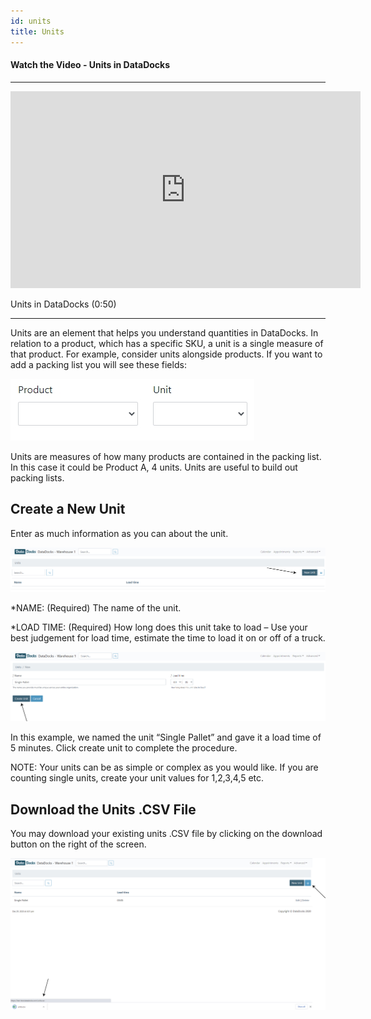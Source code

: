 ```yaml
---
id: units
title: Units
---
```


#### Watch the Video - Units in DataDocks

***
<p align="center"><iframe width="560" height="315" src="https://www.youtube.com/embed/U_bQ3I8zsxM" frameborder="0" allow="accelerometer; autoplay; clipboard-write; encrypted-media; gyroscope; picture-in-picture" allowfullscreen></iframe></p>

Units in DataDocks (0:50)
***

Units are an element that helps you understand quantities in DataDocks. In relation to a product, which has a specific SKU, a unit is a single measure of that product. For example, consider units alongside products. If you want to add a packing list you will see these fields:

![Units Screen](/img/docs/advanced/units/example-screen.jpg)

Units are measures of how many products are contained in the packing list. In this case it could be Product A, 4 units. Units are useful to build out packing lists.

## Create a New Unit

Enter as much information as you can about the unit. 

![New Unit](/img/docs/advanced/units/main.jpg)

*NAME: (Required) The name of the unit.

*LOAD TIME: (Required) How long does this unit take to load – Use your best judgement for load time, estimate the time to load it on or off of a truck. 

![Single Pallet Example](/img/docs/advanced/units/single-pallet.jpg)

In this example, we named the unit “Single Pallet” and gave it a load time of 5 minutes. Click create unit to complete the procedure. 

NOTE: Your units can be as simple or complex as you would like. If you are counting single units, create your unit values for 1,2,3,4,5 etc. 

## Download the Units .CSV File

You may download your existing units .CSV file by clicking on the download button on the right of the screen. 

![Download](/img/docs/advanced/units/download.jpg)
 

 

